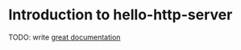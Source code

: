 # Introduction to hello-http-server

TODO: write [great documentation](http://jacobian.org/writing/what-to-write/)
